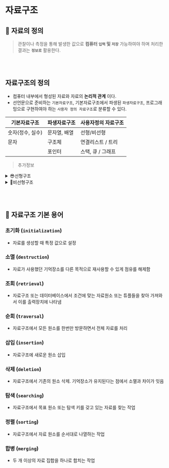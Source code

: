 # 자료구조
## 🔔 자료의 정의
> 관찰이나 측정을 통해 발생한 값으로 **컴퓨터 `입력` 및 `저장`** 가능하여야 하며 처리한 결과는 **`정보로`** 활용한다.

<br><br>
## 자료구조의 정의
* 컴퓨터 내부에서 형성된 자료와 자료의 **논리적 관계** 이다.
* 선언문으로 준비하는 `기본자료구조`, 기본자료구조에서 파생된 `파생자료구조`, 프로그래밍으로 구현하여야 하는 `사용자 정의 자료구조`로 분류할 수 있다.

기본자료구조|파생자료구조|사용자정의 자료구조|
|------|---|---|
|숫자(정수, 실수)|문자열, 배열|선형/비선형|
|문자|구조체|연결리스트 / 트리|
| |포인터|스택, 큐 / 그래프|

>추가정보
<details>
<summary>😎선형구조</summary>
<div markdown="1">       
✔️ 자료가 분기 없이 일렬로 나열된 구조 <br> 
✔️ 연결리스트, 스택, 큐, 배열, 테이블의 레코드
</div>
</details>

<details>
<summary>🎈비선형구조</summary>
<div markdown="1">       
✔️ `분기`를 허용하는 구조로 자료가 계층, 그물망 모양을 나타냄 <br> 
✔️ 트리, 그래프
</div>
</details>

<br><br>
## 🔔 자료구조 기본 용어
### 초기화 (`initialization`)
* 자료를 생성할 때 특정 값으로 설정
### 소멸 (`destruction`)
* 자료가 사용했던 기억장소를 다른 목적으로 재사용할 수 있게 점유를 해제함
### 조회 (`retrieval`)
* 자료구조 또는 데이터베이스에서 조건에 맞는 자료원소 또는 튜플들을 찾아 가져와서 이를 출력장치에 나타냄
### 순회 (`traversal`)
* 자료구조에서 모든 원소를 한번만 방문하면서 전체 자료를 처리
### 삽입 (`insertion`)
* 자료구조에 새로운 원소 삽입
### 삭제 (`deletion`)
* 자료구조에서 기존의 원소 삭제. 기억장소가 유지된다는 점에서 소멸과 차이가 잇음
### 탐색 (`searching`)
* 자료구조에서 목표 원소 또는 탐색 키를 갖고 있는 자료를 찾는 작업
### 정렬 (`sorting`)
* 자료구조에서 자료 원소를 순서대로 나열하는 작업
### 합병 (`merging`)
* 두 개 이상의 자료 집합을 하나로 합치는 작업